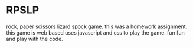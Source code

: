 # RPSLP
rock, paper scissors lizard spock game.
  this was a homework assignment.
 this game is web based uses javascript and css to play the game.
 fun fun and play with the code.
